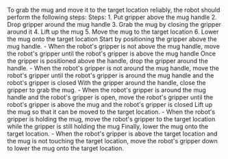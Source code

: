 To grab the mug and move it to the target location reliably, the robot should perform the following steps:
    Steps:  1. Put gripper above the mug handle  2. Drop gripper around the mug handle  3. Grab the mug by closing the gripper around it  4. Lift up the mug  5. Move the mug to the target location  6. Lower the mug onto the target location
    Start by positioning the gripper above the mug handle.
    - When the robot's gripper is not above the mug handle, move the robot's gripper until the robot's gripper is above the mug handle
    Once the gripper is positioned above the handle, drop the gripper around the handle.
    - When the robot's gripper is not around the mug handle, move the robot's gripper until the robot's gripper is around the mug handle and the robot's gripper is closed
    With the gripper around the handle, close the gripper to grab the mug.
    - When the robot's gripper is around the mug handle and the robot's gripper is open, move the robot's gripper until the robot's gripper is above the mug and the robot's gripper is closed
    Lift up the mug so that it can be moved to the target location.
    - When the robot's gripper is holding the mug, move the robot's gripper to the target location while the gripper is still holding the mug
    Finally, lower the mug onto the target location.
    - When the robot's gripper is above the target location and the mug is not touching the target location, move the robot's gripper down to lower the mug onto the target location.